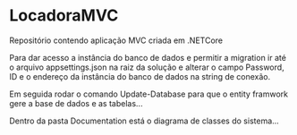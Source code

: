 # LocadoraMVC
Repositório contendo aplicação MVC criada em .NETCore 


Para dar acesso a instância do banco de dados e permitir a migration ir até o arquivo appsettings.json na raiz da solução e alterar o campo Password, ID e o endereço da instância do banco de dados na string de conexão.

Em seguida rodar o comando Update-Database para que o entity framwork gere a base de dados e as tabelas...

Dentro da pasta Documentation está o diagrama de classes do sistema...
